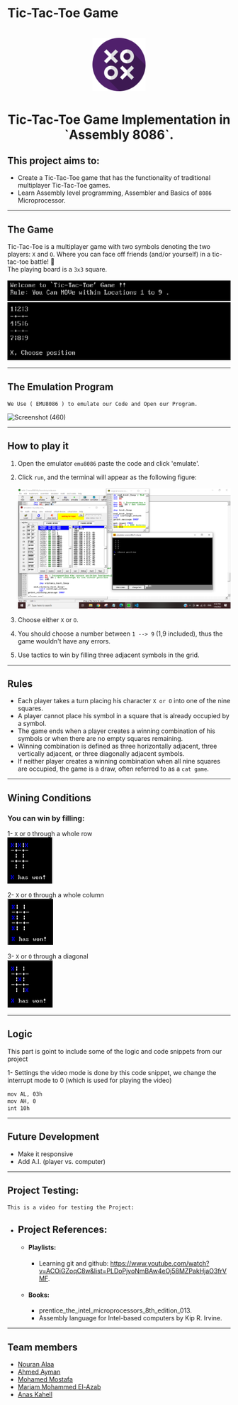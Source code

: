 # Tic-Tac-Toe Game

<h1 align="center">
  <img src="https://github.com/Nouran-Alaa/Tic-Tac-Toe_MP_Project/blob/master/Media/Logo.png" width="120px" />
</h1>


<h1 align="center">
  Tic-Tac-Toe Game Implementation in `Assembly 8086`.
</h1>

## This project aims to:
* Create a Tic-Tac-Toe game that has the functionality of traditional multiplayer Tic-Tac-Toe games.
* Learn Assembly level programming, Assembler and Basics of `8086` Microprocessor.

* * *

## The Game

Tic-Tac-Toe is a multiplayer game with two symbols denoting the two players: `X` and `O`. Where you can face off friends (and/or yourself) in a tic-tac-toe battle! 💪 <br />
The playing board is a `3x3` square. <br /> <br />
![game1](https://github.com/Nouran-Alaa/Tic-Tac-Toe_MP_Project/blob/master/Media/game1.png) <br />
![game2](https://github.com/Nouran-Alaa/Tic-Tac-Toe_MP_Project/blob/master/Media/game2.png)

* * *

## The Emulation Program 
    We Use ( EMU8086 ) to emulate our Code and Open our Program. 
 ![Screenshot (460)](https://user-images.githubusercontent.com/66433551/148337632-0a360c81-d301-4b26-a714-fee8858b2047.png)   
 
* * *


## How to play it

1) Open the emulator `emu8086` paste the code and click 'emulate'.
2) Click `run`, and the terminal will appear as the following figure: <br /> <br />
![Source](https://github.com/Nouran-Alaa/Tic-Tac-Toe_MP_Project/blob/master/Media/src.PNG)

3) Choose either `X` or `O`.
4) You should choose a number between `1 --> 9` (1,9 included), thus the game wouldn't have any errors.
5) Use tactics to win by filling three adjacent symbols in the grid.

* * *

## Rules

* Each player takes a turn placing his character `X or O` into one of the nine squares.
* A player cannot place his symbol in a square that is already occupied by a symbol.
* The game ends when a player creates a winning combination of his symbols or when there are no empty squares remaining.
* Winning combination is defined as three horizontally adjacent, three vertically adjacent, or three diagonally adjacent symbols.
* If neither player creates a winning combination when all nine squares are occupied, the game is a draw, often referred to as a `cat game`.

* * *

## Wining Conditions

### You can win by filling:
1- `X` or `O` through a whole row <br />
![Rows](https://github.com/Nouran-Alaa/Tic-Tac-Toe_MP_Project/blob/master/Media/Rows.gif) <br />

2- `X` or `O` through a whole column <br />
![Columns](https://github.com/Nouran-Alaa/Tic-Tac-Toe_MP_Project/blob/master/Media/Columns.gif) <br />

3- `X` or `O` through a diagonal <br />
![Diagonals](https://github.com/Nouran-Alaa/Tic-Tac-Toe_MP_Project/blob/master/Media/Diagonals.gif) 

* * *

## Logic

This part is goint to include some of the logic and code snippets from our project

1- Settings the video mode is done by this code snippet, we change the interrupt mode to 0 (which is used for playing the video)
```
mov AL, 03h
mov AH, 0
int 10h
```

* * *

## Future Development

* Make it responsive
* Add A.I. (player vs. computer)

* * *

## Project Testing:

	This is a video for testing the Project:

* ## Project References: 
	* #### Playlists:
		* Learning git and github: https://www.youtube.com/watch?v=ACOiGZoqC8w&list=PLDoPjvoNmBAw4eOj58MZPakHjaO3frVMF.
	* #### Books:  
		* prentice_the_intel_microprocessors_8th_edition_013.                      
		* Assembly language for Intel-based computers by Kip R. Irvine.   
* * *

## Team members
- [Nouran Alaa](https://github.com/Nouran-Alaa)
- [Ahmed Ayman](https://github.com/ahmedayman9)
- [Mohamed Mostafa](https://github.com/mahmedMostafa)
- [Mariam Mohammed El-Azab](https://github.com/maryamazab)
- [Anas Kahell](https://github.com/AnasKahell)
